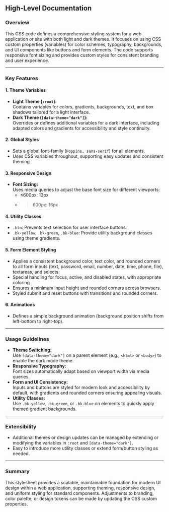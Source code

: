 ## High-Level Documentation

### Overview
This CSS code defines a comprehensive styling system for a web application or site with both light and dark themes. It focuses on using CSS custom properties (variables) for color schemes, typography, backgrounds, and UI components like buttons and form elements. The code supports responsive font sizing and provides custom styles for consistent branding and user experience.

---

### Key Features

#### 1. **Theme Variables**
- **Light Theme (`:root`):**  
  Contains variables for colors, gradients, backgrounds, text, and box shadows tailored for a light interface.
- **Dark Theme (`[data-theme="dark"]`):**  
  Overrides or defines additional variables for a dark interface, including adapted colors and gradients for accessibility and style continuity.

#### 2. **Global Styles**
- Sets a global font-family (`Poppins, sans-serif`) for all elements.
- Uses CSS variables throughout, supporting easy updates and consistent theming.

#### 3. **Responsive Design**
- **Font Sizing:**  
  Uses media queries to adjust the base font size for different viewports:
  - ≤600px: 13px
  - >600px: 16px

#### 4. **Utility Classes**
- `.btn`: Prevents text selection for user interface buttons.
- `.bk-yellow`, `.bk-green`, `.bk-blue`: Provide utility background classes using theme gradients.

#### 5. **Form Element Styling**
- Applies a consistent background color, text color, and rounded corners to all form inputs (text, password, email, number, date, time, phone, file), textareas, and selects.
- Special handling for focus, active, and disabled states, with appropriate coloring.
- Ensures a minimum input height and rounded corners across browsers.
- Styled submit and reset buttons with transitions and rounded corners.

#### 6. **Animations**
- Defines a simple background animation (background position shifts from left-bottom to right-top).

---

### Usage Guidelines

- **Theme Switching:**  
  Use `[data-theme="dark"]` on a parent element (e.g., `<html>` or `<body>`) to enable the dark mode theme.
- **Responsive Typography:**  
  Font sizes automatically adapt based on viewport width via media queries.
- **Form and UI Consistency:**  
  Inputs and buttons are styled for modern look and accessibility by default, with gradients and rounded corners ensuring appealing visuals.
- **Utility Classes:**  
  Use `.bk-yellow`, `.bk-green`, or `.bk-blue` on elements to quickly apply themed gradient backgrounds.

---

### Extensibility

- Additional themes or design updates can be managed by extending or modifying the variables in `:root` and `[data-theme="dark"]`.
- Easy to introduce more utility classes or extend form/button styling as needed.

---

### Summary

This stylesheet provides a scalable, maintainable foundation for modern UI design within a web application, supporting theming, responsive design, and uniform styling for standard components. Adjustments to branding, color palette, or design tokens can be made by updating the CSS custom properties.